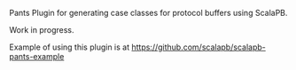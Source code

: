 Pants Plugin for generating case classes for protocol buffers using ScalaPB.

Work in progress.

Example of using this plugin is at https://github.com/scalapb/scalapb-pants-example
